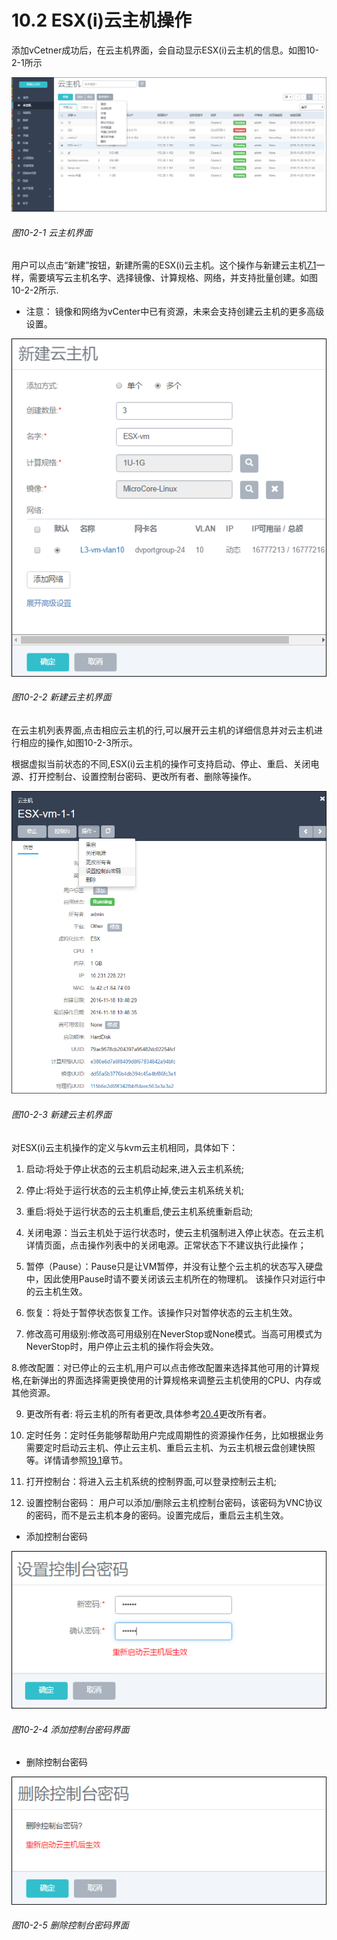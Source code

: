 # 10.2 ESX(i)云主机操作

添加vCetner成功后，在云主机界面，会自动显示ESX(i)云主机的信息。如图10-2-1所示

![png](../images/10-2-1.png "图10-2-1 云主机界面")

###### 图10-2-1 云主机界面

用户可以点击“新建”按钮，新建所需的ESX(i)云主机。这个操作与新建云主机[7.1](/VM/new-vm.md)一样，需要填写云主机名字、选择镜像、计算规格、网络，并支持批量创建。如图10-2-2所示.
* 注意： 镜像和网络为vCenter中已有资源，未来会支持创建云主机的更多高级设置。

![png](../images/10-2-2.png    "图10-2-2 新建云主机界面")

###### 图10-2-2 新建云主机界面

在云主机列表界面,点击相应云主机的行,可以展开云主机的详细信息并对云主机进行相应的操作,如图10-2-3所示。

根据虚拟当前状态的不同,ESX(i)云主机的操作可支持启动、停止、重启、关闭电源、打开控制台、设置控制台密码、更改所有者、删除等操作。

![png](../images/10-2-3.png "图10-2-3 新建云主机界面")

###### 图10-2-3 新建云主机界面

对ESX(i)云主机操作的定义与kvm云主机相同，具体如下：

1. 启动:将处于停止状态的云主机启动起来,进入云主机系统;

2. 停止:将处于运行状态的云主机停止掉,使云主机系统关机;

3. 重启:将处于运行状态的云主机重启,使云主机系统重新启动;

4. 关闭电源：当云主机处于运行状态时，使云主机强制进入停止状态。在云主机详情页面，点击操作列表中的关闭电源。正常状态下不建议执行此操作；

5. 暂停（Pause）：Pause只是让VM暂停，并没有让整个云主机的状态写入硬盘中，因此使用Pause时请不要关闭该云主机所在的物理机。 该操作只对运行中的云主机生效。

6. 恢复：将处于暂停状态恢复工作。该操作只对暂停状态的云主机生效。

7. 修改高可用级别:修改高可用级别在NeverStop或None模式。当高可用模式为NeverStop时，用户停止云主机的操作将会失效。

8.修改配置：对已停止的云主机,用户可以点击修改配置来选择其他可用的计算规格,在新弹出的界面选择需更换使用的计算规格来调整云主机使用的CPU、内存或其他资源。

9. 更改所有者: 将云主机的所有者更改,具体参考[20.4](/User-MN/change-owner.md)更改所有者。

10. 定时任务：定时任务能够帮助用户完成周期性的资源操作任务，比如根据业务需要定时启动云主机、停止云主机、重启云主机、为云主机根云盘创建快照等。详情请参照[19.1](/Schedule/vm-schedule.md)章节。

11. 打开控制台：将进入云主机系统的控制界面,可以登录控制云主机;

12. 设置控制台密码：
用户可以添加\/删除云主机控制台密码，该密码为VNC协议的密码，而不是云主机本身的密码。设置完成后，重启云主机生效。

* 添加控制台密码

![png](../images/10-2-4.png "图10-2-4 添加控制台密码界面")

###### 图10-2-4 添加控制台密码界面

* 删除控制台密码

![png](../images/10-2-5.png "图10-2-5 删除控制台密码界面")

###### 图10-2-5 删除控制台密码界面